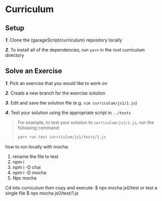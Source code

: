 # Curriculum

## Setup

***1***. Clone the (garageScript/curriculum) repository locally

***2***. To install all of the dependencies, run `yarn` in the root curriculum directory

## Solve an Exercise
***1***. Pick an exercise that you would like to work on

***2***. Create a new branch for the exercise solution

***3***. Edit and save the solution file (e.g. `vim curriculum/js1/1.js`)

***4***. Test your solution using the appropriate script in `../tests`

> For example, to test your solution to `curriculum/js1/1.js`, run the following command:
> ```bash
> yarn run test curriculum/js1/tests/1.js
> ```

how to run locally with mocha:

1.  rename the file to test
2. npm i
3. npm i -D chai
4. npm i -D mocha
5. Npx mocha

Cd into curriculum then copy and execute:
$ npx mocha js0/test
or test a single file
$ npx mocha js0/test/1.js
